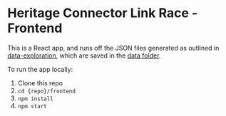 # Heritage Connector Link Race - Frontend

This is a React app, and runs off the JSON files generated as outlined in [data-exploration](../data-exploration), which are saved in the [data folder](./src/data).

To run the app locally:

1. Clone this repo
1. `cd {repo}/frontend`
1. `npm install`
1. `npm start`
